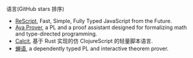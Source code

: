 
语言(GitHub stars 排序)

* [ReScript](https://rescript-lang.org/), Fast, Simple, Fully Typed JavaScript from the Future.
* [Aya Prover](https://github.com/aya-prover/aya-dev/), a PL and a proof assistant designed for formalizing math and type-directed programming.
* [Calcit](http://calcit-lang.org/), 基于 Rust 实现的仿 ClojureScript 的轻量脚本语言.
* [蝉语](https://cicada-lang.org/), a dependently typed PL and interactive theorem prover.
